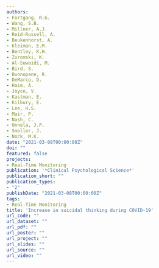 ```yaml
---
authors:
- Fortgang, R.G.
- Wang, S.B.
- Millner, A.J.
- Reid-Russell, A.
- Beukenhorst, A.
- Kleiman, E.M.
- Bentley, K.H.
- Zuromski, K.
- Al-Suwaidi, M.
- Bird, S.
- Buonopane, R.
- DeMarco, D.
- Haim, A.
- Joyce, V.
- Kastman, E.
- Kilbury, E.
- Lee, H.S.
- Mair, P.
- Nash, C.
- Onnela, J.P.
- Smoller, J.
- Nock, M.K.
date: "2021-03-08T00:00:00Z"
doi: ""
featured: false
projects: 
- Real-Time Monitoring
publication: '*Clinical Psychological Science*'
publication_short: ""
publication_types:
- "2"
publishDate: "2021-03-08T00:00:00Z"
tags:
- Real-Time Monitoring
title: 'Increase in suicidal thinking during COVID-19'
url_code: ""
url_dataset: ""
url_pdf: ""
url_poster: ""
url_project: ""
url_slides: ""
url_source: ""
url_video: ""
---
```


